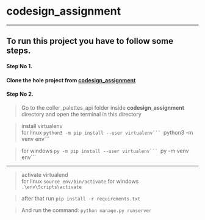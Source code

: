 # codesign_assignment

------
## To run this project you have to follow some steps.

#### **Step No 1.**

#### Clone the hole project from [codesign_assignment](https://github.com/MdArifulislam21/codesign_assignment)

#### Step No 2.

> Go to the coller_palettes_api folder inside **codesign_assignment** directory and open the terminal in this directory 

> install virtualenv  
> for linux 
 ````python3 -m pip install --user virtualenv```
 ````python3 -m venv env```

> for windows 
 ````py -m pip install --user virtualenv```
 ````py -m venv env```
------
> activate virtualend  
> for linux ````source env/bin/activate````
>for windows ````.\env\Scripts\activate````


> after that run ````pip install -r requirements.txt````

> And run the command: ````python manage.py runserver````




